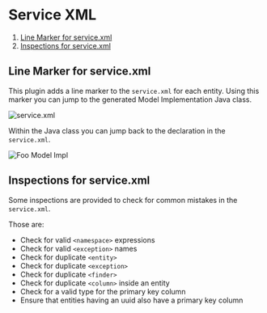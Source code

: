 Service XML
===========

1. [Line Marker for service.xml](#line-marker-for-servicexml)
2. [Inspections for service.xml](#inspections-for-servicexml)

Line Marker for service.xml
---------------------------

This plugin adds a line marker to the ```service.xml``` for each entity. Using this marker you can jump to 
the generated Model Implementation Java class. 

![service.xml](service_xml.png "service.xml")

Within the Java class you can jump back to the declaration in the ```service.xml```.

![Foo Model Impl](foo_impl.png "Foo Model Impl")

Inspections for service.xml
---------------------------

Some inspections are provided to check for common mistakes in the ```service.xml```.

Those are:

* Check for valid ```<namespace>``` expressions
* Check for valid ```<exception>``` names
* Check for duplicate ```<entity>``` 
* Check for duplicate ```<exception>``` 
* Check for duplicate ```<finder>``` 
* Check for duplicate ```<column>``` inside an entity 
* Check for a valid type for the primary key column
* Ensure that entities having an uuid also have a primary key column